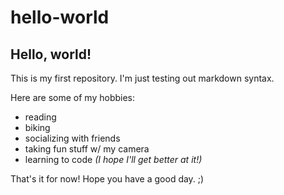 # hello-world

## Hello, world!

This is my first repository. I'm just testing out markdown syntax.

Here are some of my hobbies:

* reading
* biking
* socializing with friends
* taking fun stuff w/ my camera
* learning to code _(I hope I'll get better at it!)_

That's it for now! Hope you have a good day. ;)
